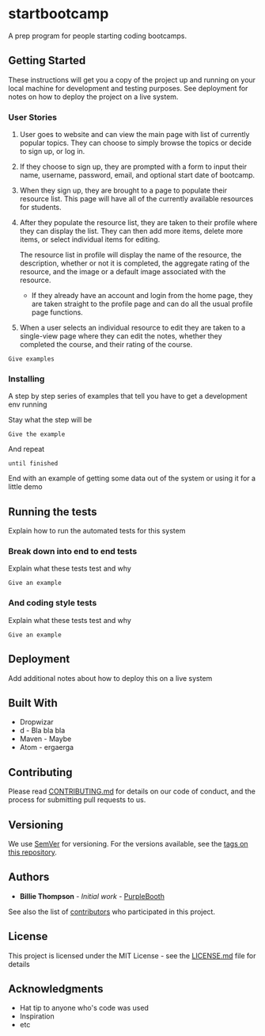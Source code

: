 # startbootcamp
A prep program for people starting coding bootcamps. 

## Getting Started

These instructions will get you a copy of the project up and running on your local machine for development and testing purposes. See deployment for notes on how to deploy the project on a live system.

### User Stories


1. User goes to website and can view the main page with list of currently popular topics. 
    They can choose to simply browse the topics or decide to sign up, or log in.

2. If they choose to sign up, they are prompted with a form to input their name,
    username, password, email, and optional start date of bootcamp.

3. When they sign up, they are brought to a page to populate their resource list.
    This page will have all of the currently available resources for students. 

4. After they populate the resource list, they are taken to their profile where they
    can display the list. They can then add more items, delete more items, or select 
    individual items for editing.

    The resource list in profile will display the name of the resource, the description,
    whether or not it is completed, the aggregate rating of the resource, and the image or
    a default image associated with the resource. 

    - If they already have an account and login from the home page, they are taken straight to 
    the profile page and can do all the usual profile page functions.

5. When a user selects an individual resource to edit they are taken to a single-view
    page where they can edit the notes, whether they completed the course, and their
    rating of the course.
```
Give examples
```

### Installing

A step by step series of examples that tell you have to get a development env running

Stay what the step will be

```
Give the example
```

And repeat

```
until finished
```

End with an example of getting some data out of the system or using it for a little demo

## Running the tests

Explain how to run the automated tests for this system

### Break down into end to end tests

Explain what these tests test and why

```
Give an example
```

### And coding style tests

Explain what these tests test and why

```
Give an example
```

## Deployment

Add additional notes about how to deploy this on a live system

## Built With

* Dropwizar
* d - Bla bla bla
* Maven - Maybe
* Atom - ergaerga

## Contributing

Please read [CONTRIBUTING.md](CONTRIBUTING.md) for details on our code of conduct, and the process for submitting pull requests to us.

## Versioning

We use [SemVer](http://semver.org/) for versioning. For the versions available, see the [tags on this repository](https://github.com/your/project/tags). 

## Authors

* **Billie Thompson** - *Initial work* - [PurpleBooth](https://github.com/PurpleBooth)

See also the list of [contributors](https://github.com/your/project/contributors) who participated in this project.

## License

This project is licensed under the MIT License - see the [LICENSE.md](LICENSE.md) file for details

## Acknowledgments

* Hat tip to anyone who's code was used
* Inspiration
* etc

